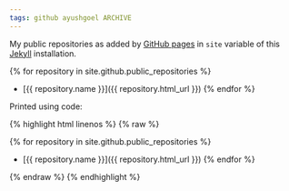 ```yaml
---
tags: github ayushgoel ARCHIVE
---
```


My public repositories as added by [GitHub pages](https://pages.github.com/) in `site` variable of this [Jekyll](http://jekyllrb.com/) installation.

{% for repository in site.github.public_repositories %}
  * [{{ repository.name }}]({{ repository.html_url }})
{% endfor %}

Printed using code:

{% highlight html linenos %}
{% raw %}

{% for repository in site.github.public_repositories %}
  * [{{ repository.name }}]({{ repository.html_url }})
{% endfor %}

{% endraw %}
{% endhighlight %}
